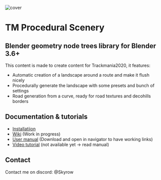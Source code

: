![cover](https://github.com/Skyrooow/TM_Procedural_Scenery/blob/main/Images/Cover.png?raw=true)
# TM Procedural Scenery
## Blender geometry node trees library for Blender 3.6+
This content is made to create content for Trackmania2020, it features:
- Automatic creation of a landscape around a route and make it flush nicely
- Procedurally generate the landscape with some presets and bunch of settings
- Road generation from a curve, ready for road textures and decohills borders

## Documentation & tutorials
- [Installatiion](https://github.com/Skyrooow/TM-Procedural-Scenery-Lib/wiki/Installation)
- [Wiki](https://github.com/Skyrooow/TM-Procedural-Scenery-Lib/wiki) (Work in progress)
- [User manual](https://github.com/Skyrooow/TM_Procedural_Scenery/blob/main/Manual.pdf) (Download and open in navigator to have working links)
- [Video tutorial]() (not available yet -> read manual)

## Contact
Contact me on discord: @Skyrow
